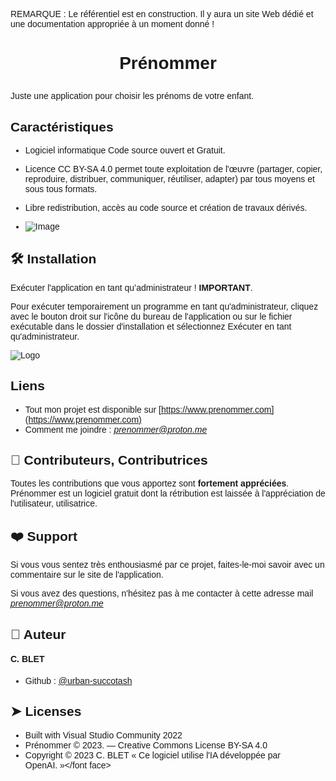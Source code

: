 <font face="Arial">REMARQUE : Le référentiel est en construction. Il y aura un site Web dédié et une documentation appropriée à un moment donné !

# <p align="center">Prénommer</p>
  
Juste une application pour choisir les prénoms de votre enfant.
## Caractéristiques   
- Logiciel informatique Code source ouvert et Gratuit.
- Licence CC BY-SA 4.0 permet toute exploitation de l'œuvre (partager, copier, reproduire, distribuer, communiquer, réutiliser, adapter) par tous moyens et sous tous formats.
              
- Libre redistribution, accès au code source et création de travaux dérivés.

- ![Image](https://www.prenommer.com/wp-content/uploads/2023/09/utilisation-libre-cc-by-sa.png)

## 🛠️ Installation    
Exécuter l'application en tant qu’administrateur ! **IMPORTANT**.

Pour exécuter temporairement un programme en tant qu'administrateur, cliquez avec le bouton droit sur l'icône du bureau de l'application ou sur le fichier exécutable dans le dossier d'installation et sélectionnez Exécuter en tant qu'administrateur.

![Logo](https://www.prenommer.com/wp-content/uploads/2023/09/prenommer3_5-preview.png)

## Liens      
*   Tout mon projet est disponible sur [https://www.prenommer.com](https://www.prenommer.com)
*   Comment me joindre : _[prenommer@proton.me](mailto:prenommer@proton.me)_


## 🍰 Contributeurs, Contributrices    
Toutes les contributions que vous apportez sont **fortement appréciées**. Prénommer est un logiciel gratuit dont la rétribution est laissée à l'appréciation de l'utilisateur, utilisatrice.


## ❤️ Support  
Si vous vous sentez très enthousiasmé par ce projet, faites-le-moi savoir avec un commentaire sur le site de l'application.

Si vous avez des questions, n'hésitez pas à me contacter à cette adresse mail  _[prenommer@proton.me](mailto:prenommer@proton.me)_


## 🙇 Auteur

#### C. BLET
- Github : [@urban-succotash](https://github.com/prenommer/urban-succotash)


## ➤ Licenses

*   Built with Visual Studio Community 2022
*   Prénommer © 2023. — Creative Commons License BY-SA 4.0
*   Copyright © 2023 C. BLET « Ce logiciel utilise l'IA développée par OpenAI. »</font face>
